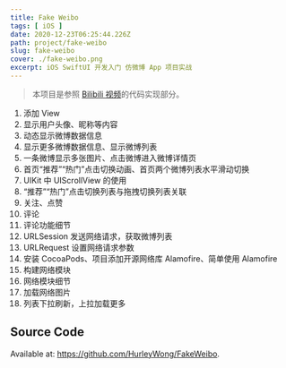 ```yaml
---
title: Fake Weibo
tags: [ iOS ]
date: 2020-12-23T06:25:44.226Z
path: project/fake-weibo
slug: fake-weibo
cover: ./fake-weibo.png
excerpt: iOS SwiftUI 开发入门 仿微博 App 项目实战
---
```


> 本项目是参照 [Bilibili 视频](https://www.bilibili.com/video/BV1Z7411x7rX/)的代码实现部分。

1. 添加 View
2. 显示用户头像、昵称等内容
3. 动态显示微博数据信息
4. 显示更多微博数据信息、显示微博列表
5. 一条微博显示多张图片、点击微博进入微博详情页
6. 首页“推荐”“热门”点击切换动画、首页两个微博列表水平滑动切换
7. UIKit 中 UIScrollView 的使用
8. “推荐”“热门”点击切换列表与拖拽切换列表关联
9. 关注、点赞
10. 评论
11. 评论功能细节
12. URLSession 发送网络请求，获取微博列表
13. URLRequest 设置网络请求参数
14. 安装 CocoaPods、项目添加开源网络库 Alamofire、简单使用 Alamofire
15. 构建网络模块
16. 网络模块细节
17. 加载网络图片
18. 列表下拉刷新，上拉加载更多

## Source Code

Available at: https://github.com/HurleyWong/FakeWeibo.